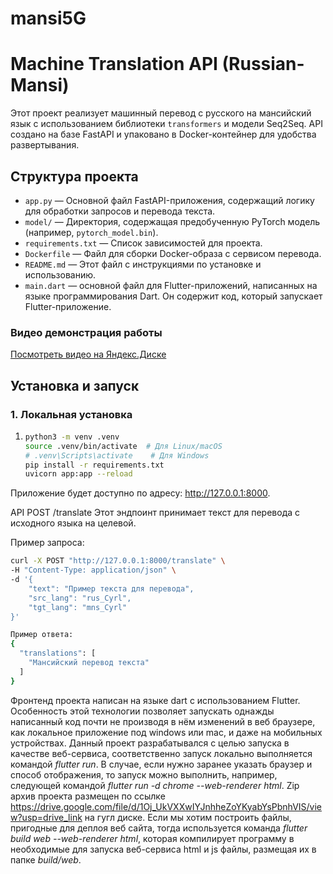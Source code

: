 # mansi5G

# Machine Translation API (Russian-Mansi)

Этот проект реализует машинный перевод с русского на мансийский язык с использованием библиотеки `transformers` и модели Seq2Seq. API создано на базе FastAPI и упаковано в Docker-контейнер для удобства развертывания.

## Структура проекта

- `app.py` — Основной файл FastAPI-приложения, содержащий логику для обработки запросов и перевода текста.
- `model/` — Директория, содержащая предобученную PyTorch модель (например, `pytorch_model.bin`).
- `requirements.txt` — Список зависимостей для проекта.
- `Dockerfile` — Файл для сборки Docker-образа с сервисом перевода.
- `README.md` — Этот файл с инструкциями по установке и использованию.
- `main.dart` — основной файл для Flutter-приложений, написанных на языке программирования Dart. Он содержит код, который запускает Flutter-приложение.

### Видео демонстрация работы

[Посмотреть видео на Яндекс.Диске]((https://disk.yandex.ru/i/xwFbzw74C2ZrCQ))



## Установка и запуск

### 1. Локальная установка

1. 
   ```bash
   python3 -m venv .venv
   source .venv/bin/activate  # Для Linux/macOS
   # .venv\Scripts\activate    # Для Windows
   pip install -r requirements.txt
   uvicorn app:app --reload

Приложение будет доступно по адресу: http://127.0.0.1:8000.


API
POST /translate
Этот эндпоинт принимает текст для перевода с исходного языка на целевой.

Пример запроса:
```bash
curl -X POST "http://127.0.0.1:8000/translate" \
-H "Content-Type: application/json" \
-d '{
    "text": "Пример текста для перевода",
    "src_lang": "rus_Cyrl",
    "tgt_lang": "mns_Cyrl"
}' 
```
```bash
Пример ответа:
{
  "translations": [
    "Мансийский перевод текста"
  ]
}
```
















Фронтенд проекта написан на языке dart с использованием Flutter. Особенность этой технологии позволяет запускать однажды написанный код почти не производя в нём изменений в веб браузере, как локальное приложение под windows или mac, и даже на мобильных устройствах. 
Данный проект разрабатывался с целью запуска в качестве веб-сервиса, соответственно запуск локально выполняется командой  *flutter run*. В случае, если нужно заранее указать браузер и способ отображения, то запуск можно выполнить, например, следующей командой *flutter run -d chrome --web-renderer html*.
Zip архив проекта размещен по ссылке https://drive.google.com/file/d/1Oj_UkVXXwIYJnhheZoYKyabYsPbnhVIS/view?usp=drive_link на гугл диске.
Если мы хотим построить файлы, пригодные для деплоя веб сайта, тогда используется команда *flutter build web  --web-renderer html*, которая компилирует программу в необходимые для запуска веб-сервиса html и js файлы, размещая их в папке *build/web*. 
